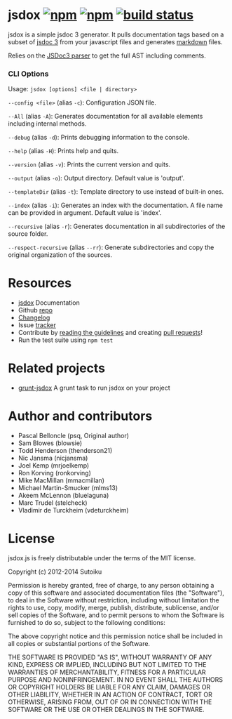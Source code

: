 # jsdox [![npm](http://img.shields.io/npm/v/jsdox.svg)](https://npmjs.org/package/jsdox) [![npm](http://img.shields.io/npm/dm/jsdox.svg)](https://npmjs.org/package/jsdox) [![build status](https://travis-ci.org/sutoiku/jsdox.svg?branch=master)](https://travis-ci.org/sutoiku/jsdox)

jsdox is a simple jsdoc 3 generator.  It pulls documentation tags based on a subset of [jsdoc 3](http://usejsdoc.org/) from your javascript files and generates [markdown](http://daringfireball.net/projects/markdown/) files.

Relies on the [JSDoc3 parser](https://github.com/mrjoelkemp/jsdoc3-parser) to get the full AST including comments.

### CLI Options

Usage: `jsdox [options] <file | directory>`

`--config <file>` (alias `-c`): Configuration JSON file.

`--All` (alias `-A`): Generates documentation for all available elements including internal methods.

`--debug` (alias `-d`): Prints debugging information to the console.

`--help` (alias `-H`): Prints help and quits.

`--version` (alias `-v`): Prints the current version and quits.

`--output` (alias `-o`): Output directory. Default value is 'output'.

`--templateDir` (alias `-t`): Template directory to use instead of built-in ones.

`--index` (alias `-i`): Generates an index with the documentation. A file name can be provided in argument. Default value is 'index'.

`--recursive` (alias `-r`): Generates documentation in all subdirectories of the source folder.

`--respect-recursive` (alias `--rr`): Generate subdirectories and copy the original organization of the sources.


# Resources
* [jsdox](http://jsdox.org) Documentation
* Github [repo](https://github.com/sutoiku/jsdox)
* [Changelog](https://github.com/sutoiku/jsdox/blob/master/CHANGES.md)
* Issue [tracker](https://github.com/sutoiku/jsdox/issues)
* Contribute by [reading the guidelines](https://github.com/sutoiku/jsdox/blob/master/Contributing.md) and creating [pull requests](https://github.com/sutoiku/jsdox/pulls)!
* Run the test suite using `npm test`

# Related projects
* [grunt-jsdox](https://github.com/mmacmillan/grunt-jsdox) A grunt task
  to run jsdox on your project

# Author and contributors
* Pascal Belloncle (psq, Original author)
* Sam Blowes (blowsie)
* Todd Henderson (thenderson21)
* Nic Jansma (nicjansma)
* Joel Kemp (mrjoelkemp)
* Ron Korving (ronkorving)
* Mike MacMillan (mmacmillan)
* Michael Martin-Smucker (mlms13)
* Akeem McLennon (bluelaguna)
* Marc Trudel (stelcheck)
* Vladimir de Turckheim (vdeturckheim)

# License

jsdox.js is freely distributable under the terms of the MIT license.

Copyright (c) 2012-2014 Sutoiku

Permission is hereby granted, free of charge, to any person obtaining a copy of this software and associated documentation
files (the "Software"), to deal in the Software without restriction, including without limitation the rights to use,
copy, modify, merge, publish, distribute, sublicense, and/or sell copies of the Software, and to permit persons to whom the Software is furnished to do so, subject to the following conditions:

The above copyright notice and this permission notice shall be included in all copies or substantial portions of the Software.



THE SOFTWARE IS PROVIDED "AS IS", WITHOUT WARRANTY OF ANY KIND, EXPRESS OR IMPLIED, INCLUDING BUT NOT LIMITED TO THE WARRANTIES OF MERCHANTABILITY, FITNESS FOR A PARTICULAR PURPOSE AND NONINFRINGEMENT. IN NO EVENT SHALL THE AUTHORS OR COPYRIGHT HOLDERS BE LIABLE FOR ANY CLAIM, DAMAGES OR OTHER LIABILITY, WHETHER IN AN ACTION OF CONTRACT, TORT OR OTHERWISE, ARISING FROM, OUT OF OR IN CONNECTION WITH THE SOFTWARE OR THE USE OR OTHER DEALINGS IN THE SOFTWARE.

